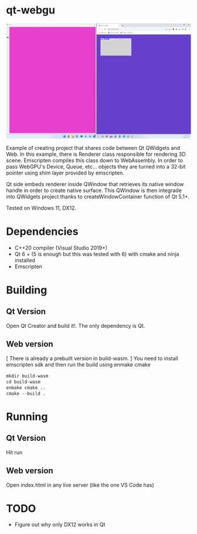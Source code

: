 # qt-webgu

![Showcase](/screenshots/main.png)

Example of creating project that shares code between Qt QWidgets and Web.
In this example, there is Renderer class responsible for rendering 3D scene.
Emscripten compiles this class down to WebAssembly. In order to pass WebGPU's
Device, Queue, etc... objects they are turned into a 32-bit pointer using
shim layer provided by emscripten.

Qt side embeds renderer inside QWindow that retrieves its native window handle
in order to create native surface. This QWindow is then integrade into QWidgets
project thanks to createWindowContainer function of Qt 5.1+.

Tested on Windows 11, DX12.

# Dependencies
- C++20 compiler (Visual Studio 2019+)
- Qt 6 + (5 is enough but this was tested with 6) with cmake and ninja installed
- Emscripten

# Building

## Qt Version

Open Qt Creator and build it!. The only dependency is Qt.

## Web version

[ There is already a prebuilt version in build-wasm. ]
You need  to install emscripten sdk and then run the build using enmake cmake

```
mkdir build-wasm
cd build-wasm
enmake cmake ..
cmake --build .
```

# Running

## Qt Version

Hit run

## Web version

Open index.html in any live server (like the one VS Code has)

# TODO
- Figure out why only DX12 works in Qt
